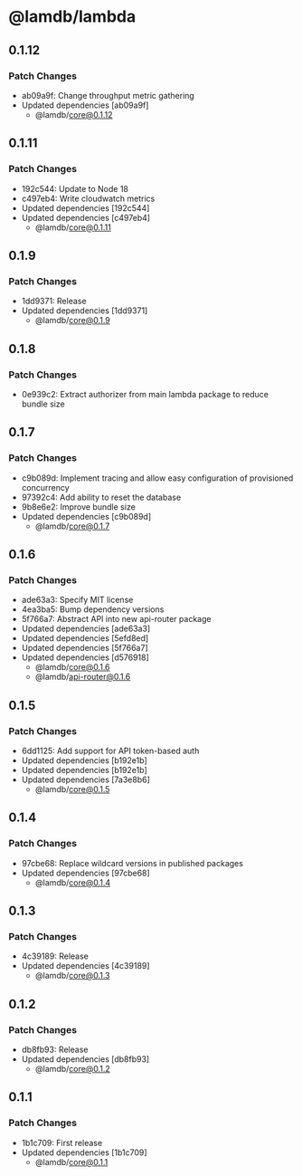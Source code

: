 # @lamdb/lambda

## 0.1.12

### Patch Changes

- ab09a9f: Change throughput metric gathering
- Updated dependencies [ab09a9f]
  - @lamdb/core@0.1.12

## 0.1.11

### Patch Changes

- 192c544: Update to Node 18
- c497eb4: Write cloudwatch metrics
- Updated dependencies [192c544]
- Updated dependencies [c497eb4]
  - @lamdb/core@0.1.11

## 0.1.9

### Patch Changes

- 1dd9371: Release
- Updated dependencies [1dd9371]
  - @lamdb/core@0.1.9

## 0.1.8

### Patch Changes

- 0e939c2: Extract authorizer from main lambda package to reduce bundle size

## 0.1.7

### Patch Changes

- c9b089d: Implement tracing and allow easy configuration of provisioned concurrency
- 97392c4: Add ability to reset the database
- 9b8e6e2: Improve bundle size
- Updated dependencies [c9b089d]
  - @lamdb/core@0.1.7

## 0.1.6

### Patch Changes

- ade63a3: Specify MIT license
- 4ea3ba5: Bump dependency versions
- 5f766a7: Abstract API into new api-router package
- Updated dependencies [ade63a3]
- Updated dependencies [5efd8ed]
- Updated dependencies [5f766a7]
- Updated dependencies [d576918]
  - @lamdb/core@0.1.6
  - @lamdb/api-router@0.1.6

## 0.1.5

### Patch Changes

- 6dd1125: Add support for API token-based auth
- Updated dependencies [b192e1b]
- Updated dependencies [b192e1b]
- Updated dependencies [7a3e8b6]
  - @lamdb/core@0.1.5

## 0.1.4

### Patch Changes

- 97cbe68: Replace wildcard versions in published packages
- Updated dependencies [97cbe68]
  - @lamdb/core@0.1.4

## 0.1.3

### Patch Changes

- 4c39189: Release
- Updated dependencies [4c39189]
  - @lamdb/core@0.1.3

## 0.1.2

### Patch Changes

- db8fb93: Release
- Updated dependencies [db8fb93]
  - @lamdb/core@0.1.2

## 0.1.1

### Patch Changes

- 1b1c709: First release
- Updated dependencies [1b1c709]
  - @lamdb/core@0.1.1
